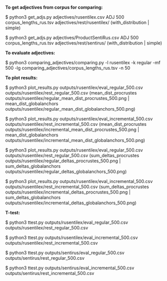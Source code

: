 **To get adjectives from corpus for comparing:**  

$ python3 get_adjs.py adjectives/rusentilex.csv ADJ 500 corpus_lengths_rus.tsv adjectives/rest/rusentilex/ (with_distribution | simple)

$ python3 get_adjs.py adjectives/ProductSentiRus.csv ADJ 500 corpus_lengths_rus.tsv adjectives/rest/sentirus/ (with_distribution | simple)

**To evaluate adjectives:**  

$ python3 comparing_adjectives/comparing.py -l rusentilex -k regular -mf 500 -lg comparing_adjectives/corpus_lengths_rus.tsv -n 50

**To plot results:**  

$ python3 plot_results.py outputs/rusentilex/eval_regular_500.csv outputs/rusentilex/rest_regular_500.csv (mean_dist_procrustes outputs/rusentilex/regular_mean_dist_procrustes_500.png | mean_dist_globalanchors outputs/rusentilex/regular_mean_dist_globalanchors_500.png)

$ python3 plot_results.py outputs/rusentilex/eval_incremental_500.csv outputs/rusentilex/rest_incremental_500.csv (mean_dist_procrustes outputs/rusentilex/incremental_mean_dist_procrustes_500.png | mean_dist_globalanchors outputs/rusentilex/incremental_mean_dist_globalanchors_500.png)

$ python3 plot_results.py outputs/rusentilex/eval_regular_500.csv outputs/rusentilex/rest_regular_500.csv (sum_deltas_procrustes outputs/rusentilex/regular_deltas_procrustes_500.png | sum_deltas_globalanchors outputs/rusentilex/regular_deltas_globalanchors_500.png)

$ python3 plot_results.py outputs/rusentilex/eval_incremental_500.csv outputs/rusentilex/rest_incremental_500.csv (sum_deltas_procrustes outputs/rusentilex/incremental_deltas_procrustes_500.png | sum_deltas_globalanchors outputs/rusentilex/incremental_deltas_globalanchors_500.png)

**T-test:**  

$ python3 ttest.py outputs/rusentilex/eval_regular_500.csv outputs/rusentilex/rest_regular_500.csv

$ python3 ttest.py outputs/rusentilex/eval_incremental_500.csv outputs/rusentilex/rest_incremental_500.csv

$ python3 ttest.py outputs/sentirus/eval_regular_500.csv outputs/sentirus/rest_regular_500.csv

$ python3 ttest.py outputs/sentirus/eval_incremental_500.csv outputs/sentirus/rest_incremental_500.csv
